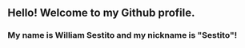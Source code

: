 ## Hello! Welcome to my Github profile.

### My name is William Sestito and my nickname is "Sestito"!







<link rel="stylesheet" href="https://cdn.jsdelivr.net/gh/devicons/devicon@v2.15.1/devicon.min.css">
<i class="devicon-php-plain"></i>
<i class="devicon-npm-original-wordmark"></i>
<i class="devicon-mysql-plain"></i>         
<i class="devicon-typescript-plain"></i>
<i class="devicon-visualstudio-plain"></i>
<i class="devicon-vuejs-plain"></i>
<i class="devicon-react-original"></i>
<i class="devicon-javascript-plain"></i>
<i class="devicon-java-plain"></i>
<i class="devicon-html5-plain"></i>
<i class="devicon-css3-plain"></i>
          
